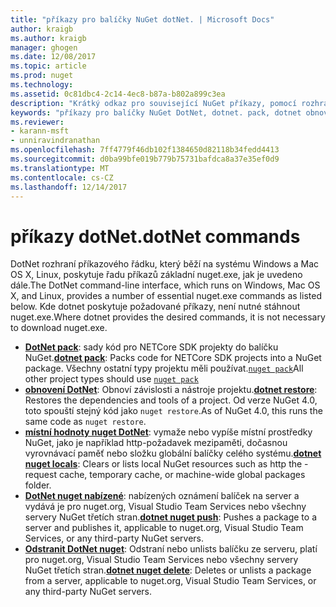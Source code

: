 ```yaml
---
title: "příkazy pro balíčky NuGet dotNet. | Microsoft Docs"
author: kraigb
ms.author: kraigb
manager: ghogen
ms.date: 12/08/2017
ms.topic: article
ms.prod: nuget
ms.technology: 
ms.assetid: 0c81dbc4-2c14-4ec8-b87a-b802a899c3ea
description: "Krátký odkaz pro související NuGet příkazy, pomocí rozhraní příkazového řádku dotnet."
keywords: "příkazy pro balíčky NuGet DotNet, dotnet. pack, dotnet obnovení, dotnet nuget místní hodnoty –, dotnet nuget nabízené, odstranění nuget dotnet."
ms.reviewer:
- karann-msft
- unniravindranathan
ms.openlocfilehash: 7ff4779f46db102f1384650d82118b34fedd4413
ms.sourcegitcommit: d0ba99bfe019b779b75731bafdca8a37e35ef0d9
ms.translationtype: MT
ms.contentlocale: cs-CZ
ms.lasthandoff: 12/14/2017
---
```

# <a name="dotnet-commands"></a><span data-ttu-id="4cb04-104">příkazy dotNet.</span><span class="sxs-lookup"><span data-stu-id="4cb04-104">dotNet commands</span></span>

<span data-ttu-id="4cb04-105">DotNet rozhraní příkazového řádku, který běží na systému Windows a Mac OS X, Linux, poskytuje řadu příkazů základní nuget.exe, jak je uvedeno dále.</span><span class="sxs-lookup"><span data-stu-id="4cb04-105">The DotNet command-line interface, which runs on Windows, Mac OS X, and Linux, provides a number of essential nuget.exe commands as listed below.</span></span> <span data-ttu-id="4cb04-106">Kde dotnet poskytuje požadované příkazy, není nutné stáhnout nuget.exe.</span><span class="sxs-lookup"><span data-stu-id="4cb04-106">Where dotnet provides the desired commands, it is not necessary to download nuget.exe.</span></span>

- <span data-ttu-id="4cb04-107">[**DotNet pack**](https://docs.microsoft.com/dotnet/core/tools/dotnet-pack?tabs=netcore2x): sady kód pro NETCore SDK projekty do balíčku NuGet.</span><span class="sxs-lookup"><span data-stu-id="4cb04-107">[**dotnet pack**](https://docs.microsoft.com/dotnet/core/tools/dotnet-pack?tabs=netcore2x): Packs code for NETCore SDK projects into a NuGet package.</span></span> <span data-ttu-id="4cb04-108">Všechny ostatní typy projektu měli používat.[`nuget pack`](cli-ref-pack.md)</span><span class="sxs-lookup"><span data-stu-id="4cb04-108">All other project types should use [`nuget pack`](cli-ref-pack.md)</span></span>
- <span data-ttu-id="4cb04-109">[**obnovení DotNet**](https://docs.microsoft.com/dotnet/core/tools/dotnet-restore?tabs=netcore2x): Obnoví závislosti a nástroje projektu.</span><span class="sxs-lookup"><span data-stu-id="4cb04-109">[**dotnet restore**](https://docs.microsoft.com/dotnet/core/tools/dotnet-restore?tabs=netcore2x): Restores the dependencies and tools of a project.</span></span> <span data-ttu-id="4cb04-110">Od verze NuGet 4.0, toto spouští stejný kód jako `nuget restore`.</span><span class="sxs-lookup"><span data-stu-id="4cb04-110">As of NuGet 4.0, this runs the same code as `nuget restore`.</span></span>
- <span data-ttu-id="4cb04-111">[**místní hodnoty nuget DotNet**](https://docs.microsoft.com/dotnet/core/tools/dotnet-nuget-locals): vymaže nebo vypíše místní prostředky NuGet, jako je například http-požadavek mezipaměti, dočasnou vyrovnávací paměť nebo složku globální balíčky celého systému.</span><span class="sxs-lookup"><span data-stu-id="4cb04-111">[**dotnet nuget locals**](https://docs.microsoft.com/dotnet/core/tools/dotnet-nuget-locals): Clears or lists local NuGet resources such as http the -request cache, temporary cache, or machine-wide global packages folder.</span></span>
- <span data-ttu-id="4cb04-112">[**DotNet nuget nabízené**](https://docs.microsoft.com/dotnet/core/tools/dotnet-nuget-push): nabízených oznámení balíček na server a vydává je pro nuget.org, Visual Studio Team Services nebo všechny servery NuGet třetích stran.</span><span class="sxs-lookup"><span data-stu-id="4cb04-112">[**dotnet nuget push**](https://docs.microsoft.com/dotnet/core/tools/dotnet-nuget-push): Pushes a package to a server and publishes it, applicable to nuget.org, Visual Studio Team Services, or any third-party NuGet servers.</span></span>
- <span data-ttu-id="4cb04-113">[**Odstranit DotNet nuget**](https://docs.microsoft.com/dotnet/core/tools/dotnet-nuget-delete): Odstraní nebo unlists balíčku ze serveru, platí pro nuget.org, Visual Studio Team Services nebo všechny servery NuGet třetích stran.</span><span class="sxs-lookup"><span data-stu-id="4cb04-113">[**dotnet nuget delete**](https://docs.microsoft.com/dotnet/core/tools/dotnet-nuget-delete): Deletes or unlists a package from a  server, applicable to nuget.org, Visual Studio Team Services, or any third-party NuGet servers.</span></span>
